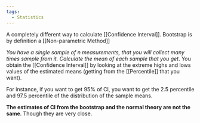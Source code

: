 ```yaml
---
tags:
  - Statistics
---
```

A completely different way to calculate [[Confidence Interval]]. Bootstrap is by definition a [[Non-parametric Method]]

*You have a single sample of n measurements, that you will collect many times sample from it. Calculate the mean of each sample that you get*. You obtain the [[Confidence Interval]] by looking at the extreme highs and lows values of the estimated means (getting from the [[Percentile]] that you want).

For instance, if you want to get 95% of CI, you want to get the 2.5 percentile and 97.5 percentile of the distribution of the sample means.

**The estimates of CI from the bootstrap and the normal theory are not the same**. Though they are very close.